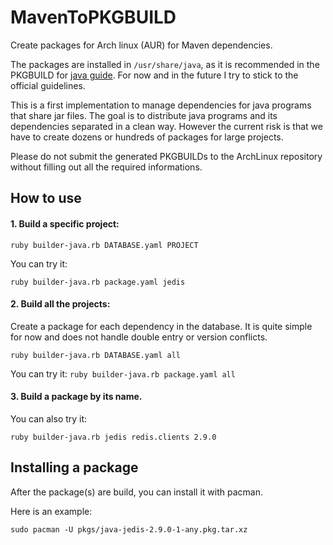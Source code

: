 # MavenToPKGBUILD
Create packages for Arch linux (AUR) for Maven dependencies. 

The packages are installed in `/usr/share/java`, as it is recommended in the PKGBUILD for [java guide](https://wiki.archlinux.org/index.php/Java_package_guidelines). For now and in the future I try to stick to the official guidelines. 

This is a first implementation to manage dependencies for java programs that share jar files. The goal is to distribute java programs and its dependencies separated in a clean way. 
However the current risk is that we have to create dozens or hundreds of packages for large projects.

Please do not submit the generated PKGBUILDs to the ArchLinux repository without filling out all the required informations. 

## How to use

#### 1. Build a specific project:

`ruby builder-java.rb DATABASE.yaml PROJECT`

You can try it: 

`ruby builder-java.rb package.yaml jedis` 

#### 2. Build all the projects: 


Create a package for each dependency in the database. It is quite simple for now and does not handle double entry or version conflicts.

`ruby builder-java.rb DATABASE.yaml all`

You can try it: 
`ruby builder-java.rb package.yaml all` 

#### 3. Build a package by its name. 

You can also try it: 

`ruby builder-java.rb jedis redis.clients 2.9.0` 


## Installing a package 

After the package(s) are build, you can install it with pacman. 

Here is an example: 

`sudo pacman -U pkgs/java-jedis-2.9.0-1-any.pkg.tar.xz`

